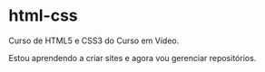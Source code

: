 # html-css
 Curso de HTML5 e CSS3 do Curso em Vídeo.

 Estou aprendendo a criar sites e agora vou gerenciar repositórios.
